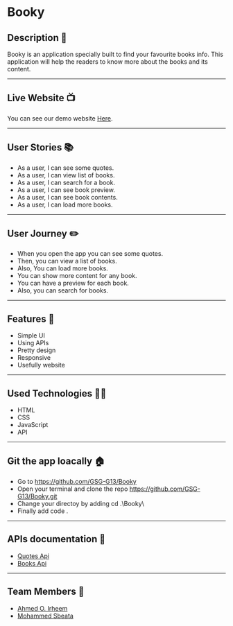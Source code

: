 # Booky

## Description 📖

Booky is an application specially built to find your favourite books info. This application will help the readers to know more about the books and its content.


---

## Live Website 📺

You can see our demo website [Here](https://gsg-g13.github.io/Booky/).



---


## User Stories 📚

* As a user, I can see some quotes.
* As a user, I can view list of books.
* As a user, I can search for a book.
* As a user, I can see book preview.
* As a user, I can see book contents.
* As a user, I can load more books.


---

## User Journey ✏️

* When you open the app you can see some quotes.
* Then, you can view a list of books.
* Also, You can load more books.
* You can show more content for any book.
* You can have a preview for each book.
* Also, you can search for books.

---
## Features 🌟

* Simple UI
* Using APIs
* Pretty design
* Responsive
* Usefully website


---

## Used Technologies 👨‍💻

* HTML
* CSS
* JavaScript
* API

---

## Git the app loacally 🏠

* Go to https://github.com/GSG-G13/Booky
* Open your terminal and clone the repo https://github.com/GSG-G13/Booky.git
* Change your directoy by adding cd .\Booky\
* Finally add code .


---

## APIs documentation 🤖

* [Quotes Api](https://github.com/lukePeavey/quotable#get-random-quote)
* [Books Api](https://developers.google.com/books)


---

## Team Members 🙋

* [Ahmed O. Irheem](https://github.com/ahmedirheem)
* [Mohammed Sbeata](https://github.com/Mohammed-Sbeata)